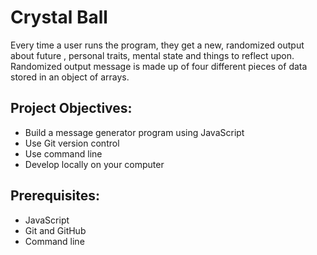 # Crystal Ball
Every time a user runs the program, they get a new, randomized output about future , personal traits, mental state and things to reflect upon.  
Randomized output message is made up of four different pieces of data stored in an object of arrays.

## Project Objectives:
+ Build a message generator program using JavaScript
+ Use Git version control
+ Use command line
+ Develop locally on your computer

## Prerequisites:
+ JavaScript
+ Git and GitHub
+ Command line